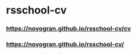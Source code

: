 # rsschool-cv
### https://novogran.github.io/rsschool-cv/cv
### https://novogran.github.io/rsschool-cv/
